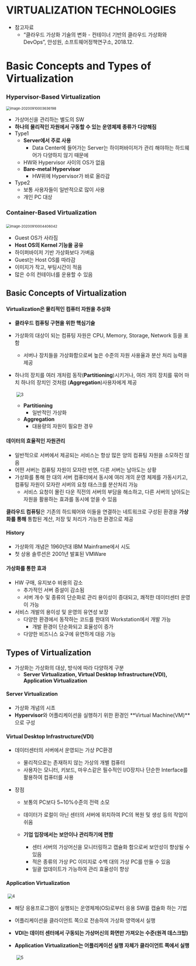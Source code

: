 # VIRTUALIZATION TECHNOLOGIES

- 참고자료
  - “클라우드 가상화 기술의 변화 - 컨테이너 기반의 클라우드 가상화와 DevOps”, 안성원, 소프트웨어정책연구소, 2018.12.



# Basic Concepts and Types of Virtualization

### Hypervisor-Based Virtualization

 <img src="..\..\img\image-20200910003636198.png" alt="image-20200910003636198" style="zoom:67%;" />

  - 가상머신을 관리하는 별도의 SW
  - **하나의 물리적인 자원에서 구동할 수 있는 운영체제 종류가 다양해짐**
  - Type1
    - **Server에서 주로 사용**
      - Data Center에 들어가는 Server는 하이퍼바이저가 관리 해야하는 하드웨어가 다양하지 않기 때문에
    - HW와 Hypervisor 사이의 OS가 없음
    - **Bare-metal Hypervisor**
      -  HW위에 Hypervisor가 바로 올라감
  - Type2
    - 보통 사용자들이 일반적으로 많이 사용
    - 개인 PC 대상



### Container-Based Virtualization

​	<img src="..\..\img\image-20200910004406042.png" alt="image-20200910004406042" style="zoom:67%;" />

  - Guest OS가 사라짐
  - **Host OS의 Kernel 기능을 공유**
  - 하이퍼바이저 기반 가상화보다 가벼움
  - Guest는 Host OS를 따라감
  - 이미지가 작고, 부팅시간이 적음
  - 많은 수의 컨테이너를 운용할 수 있음



## Basic Concepts of Virtualization

#### Virtualization은 물리적인 컴퓨터 자원을 추상화

- **클라우드 컴퓨팅 구현을 위한 핵심기술**

- 가상화의 대상이 되는 컴퓨팅 자원은 CPU, Memory, Storage, Network 등을 포함

  - 서버나 장치들을 가상화함으로써 높은 수준의 자원 사용율과 분산 처리 능력을 제공

- 하나의 장치를 여러 개처럼 동작(**Partitioning**)시키거나, 여러 개의 장치를 묶어 마치 하나의 장치인 것처럼 (**Aggregation**)사용자에게 제공

  ​	<img src="..\..\img\3.png" alt="3" style="zoom: 80%;" />

  - **Partitioning**
    - 일반적인 가상화
  - **Aggregation**
    - 대용량의 자원이 필요한 경우



#### **데이터의 효율적인 자원관리**

- 일반적으로 서버에서 제공되는 서비스는 항상 많은 양의 컴퓨팅 자원을 소모하진 않음
- 어떤 서버는 컴퓨팅 자원이 모자란 반면, 다른 서버는 남아도는 상황
- 가상화를 통해 한 대의 서버 컴퓨터에서 동시에 여러 개의 운영 체제를 가동시키고, 컴퓨팅 자원이 모자란 서버의 요청 태스크를 분산처리 가능
  - 서비스 요청이 몰린 다운 직전의 서버의 부담을 해소하고, 다른 서버의 남아도는 자원을 활용하는 효과를 동시에 얻을 수 있음



**클라우드 컴퓨팅**은 기존의 하드웨어와 이들을 연결하는 네트워크로 구성된 환경을 **가상화를 통해** 통합된 계산, 저장 및 처리가 가능한 환경으로 제공



#### History

- 가상화의 개념은 1960년대 IBM Mainframe에서 시도
- 첫 상용 솔루션은 2001년 발표된 VMWare



#### 가상화를 통한 효과

- HW 구매, 유지보수 비용의 감소
  - 추가적인 서버 증설이 감소됨
  - 서버 개수 및 종류의 단순화로 관리 용이성이 증대되고, 쾌적한 데이터센터 운영이 가능 
- 서비스 개발의 용이성 및 운영의 유연성 보장
  - 다양한 환경에서 동작하는 코드를 한대의 Workstation에서 개발 가능
    - 개발 환경이 단순화되고 효율성이 증가
  - 다양한 비즈니스 요구에 유연하게 대응 가능



## Types of Virtualization

- 가상화는 가상화의 대상, 방식에 따라 다양하게 구분
  - **Server Virtualization, Virtual Desktop Infrastructure(VDI), Application Virtualization**



#### Server Virtualization

- 가상화 개념의 시초
- **Hypervisor**와 어플리케이션을 실행하기 위한 환경인 **Virtual Machine(VM)**으로 구성



#### Virtual Desktop Infrastructure(VDI)

- 데이터센터의 서버에서 운영되는 가상 PC환경
  - 물리적으로는 존재하지 않는 가상의 개별 컴퓨터
  - 사용자는 모니터, 키보드, 마우스같은 필수적인 I/O장치나 단순한 Interface를 활용하여 컴퓨터를 사용

- 장점

  - 보통의  PC보다 5~10%수준의 전력 소모

  - 데이터가 로컬이 아닌 센터의 서버에 위치하여 PC의 복원 및 생성 등의 작업이쉬움
  - **기업 입장에서는 보안이나 관리하기에 편함**
    - 센터 서버의 가상머신을 모니터링하고 캡슐화 함으로써 보안성이 향상될 수 있음
    - 적은 종류의 가상 PC 이미지로 수백 대의 가상 PC를 만들 수 있음
    - 일괄 업데이트가 가능하여 관리 효율성이 향상



#### Application Virtualization

​	<img src="..\..\img\4.png" alt="4" style="zoom: 80%;" />

- 해당 응용프로그램이 실행되는 운영체제(OS)로부터 응용 SW를 캡슐화 하는 기법

- 어플리케이션을 클라이언트 쪽으로 전송하여 가상화 영역에서 실행

- **VDI는 데이터 센터에서 구동되는 가상머신의 화면만 가져오는 수준(원격 데스크탑)**

- **Application Virtualization는 어플리케이션 실행 자체가 클라이언트 쪽에서 실행**

  ​	<img src="..\..\img\5.png" alt="5" style="zoom:80%;" />



